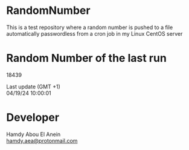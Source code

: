 # RandomNumber    
This is a test repository where a random number is pushed to a file automatically passwordless from a cron job in my Linux CentOS server    
# Random Number of the last run   
18439
      
Last update (GMT +1)    
04/19/24 10:00:01
# Developer    
Hamdy Abou El Anein   
hamdy.aea@protonmail.com
